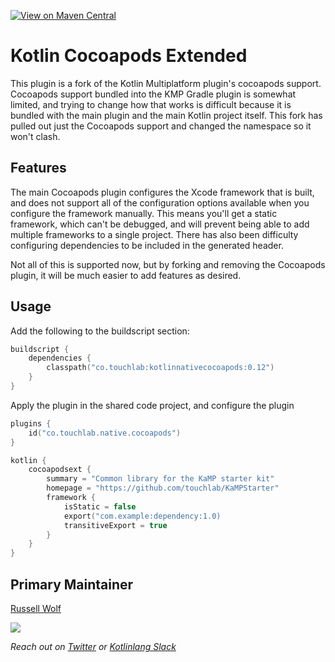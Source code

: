 [![View on Maven Central](https://img.shields.io/maven-central/v/co.touchlab/kotlinnativecocoapods)](https://search.maven.org/artifact/co.touchlab/kotlinnativecocoapods)

# Kotlin Cocoapods Extended

This plugin is a fork of the Kotlin Multiplatform plugin's cocoapods support. Cocoapods support bundled into the KMP 
Gradle plugin is somewhat limited, and trying to change how that works is difficult because it is bundled with the main
plugin and the main Kotlin project itself. This fork has pulled out just the Cocoapods support and changed the namespace
so it won't clash.

## Features

The main Cocoapods plugin configures the Xcode framework that is built, and does not support all of the configuration 
options available when you configure the framework manually. This means you'll get a static framework, which can't be 
debugged, and will prevent being able to add multiple frameworks to a single project. There has also been difficulty
configuring dependencies to be included in the generated header.

Not all of this is supported now, but by forking and removing the Cocoapods plugin, it will be much easier to add features
as desired.

## Usage

Add the following to the buildscript section:

```kotlin
buildscript {
    dependencies {
        classpath("co.touchlab:kotlinnativecocoapods:0.12")
    }
}
```

Apply the plugin in the shared code project, and configure the plugin

```kotlin
plugins {
    id("co.touchlab.native.cocoapods")
}

kotlin {
    cocoapodsext {
        summary = "Common library for the KaMP starter kit"
        homepage = "https://github.com/touchlab/KaMPStarter"
        framework {
            isStatic = false
            export("com.example:dependency:1.0)
            transitiveExport = true
        }
    }
}
```

## Primary Maintainer

[Russell Wolf](https://github.com/russhwolf/)

![](https://avatars.githubusercontent.com/u/3256243?s=140&v=4)

*Reach out on [Twitter](twitter.com/russhwolf) or [Kotlinlang Slack](https://kotlinlang.slack.com/archives/D2VU3UHU0)*
